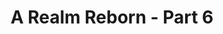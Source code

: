 ---
layout: quest-table
expansion: A Realm Reborn
partNo: 6
partChapterNo: 1
title: A Realm Reborn - Part 6
permalink: /quests/msq/realm-reborn/part6
quests:
  - name: Traitor in the Midst
    level: 50
    rowId: 65588
    questId: GaiUse401_00052
    genre: Seventh Astral Era
    icon: '71000'
    issuer:
      location: The Rising Stones
      coords: (6.1, 5.2)
      name: Minfilia
    steps:
      - location: The Rising Stones
        coords: (6.7, 6.1)
        name: Speak with Alphinaud.
      - location: The Rising Stones
        coords: (6.1, 6.0)
        name: Speak with Ilberd.
      - location: Ul'dah - Steps of Nald
        coords: (8.5, 9.0)
        name: Speak with Raubahn at the Hall of Flames.
    partQuestNo: 1
  - name: Back and Fourth
    level: 50
    rowId: 65589
    questId: GaiUse402_00053
    genre: Seventh Astral Era
    icon: '71000'
    issuer:
      location: Ul'dah - Steps of Nald
      coords: (8.6, 9.0)
      name: Ilberd
    steps:
      - location: The Rising Stones
        coords: (6.7, 6.1)
        name: Speak with Alphinaud at the Rising Stones.
      - location: Mor Dhona
        coords: (14.4, 11.9)
        name: Speak with Alianne in the Tangle.
      - location: Mor Dhona
        coords: (12.2, 15.8)
        name: Find Rhesh Polaali in Castrum Centri.
      - location: Mor Dhona
        coords: (12.1, 16.7)
        name: Defeat imperial troops who appear at specified locations in Castrum
          Centri.
      - location: Mor Dhona
        coords: (14.3, 11.9)
        name: Speak with Alianne in the Tangle.
      - location: The Rising Stones
        coords: (6.7, 6.1)
        name: Report to Alphinaud at the Rising Stones.
    partQuestNo: 2
  - name: Coming to Terms
    level: 50
    rowId: 65590
    questId: GaiUse403_00054
    genre: Seventh Astral Era
    icon: '71000'
    issuer:
      location: The Rising Stones
      coords: (6.7, 6.1)
      name: Alphinaud
    steps:
      - location: The Rising Stones
        coords: (6.1, 5.2)
        name: Speak with Minfilia.
      - location: Coerthas Central Highlands
        coords: (26.7, 17.4)
        name: Speak with Haurchefant at Camp Dragonhead.
      - location: Coerthas Central Highlands
        coords: (26.8, 17.0)
        name: Speak with the House Fortemps guard.
    partQuestNo: 3
  - name: The Intercession of Saints
    level: 50
    rowId: 65593
    questId: GaiUse404_00057
    genre: Seventh Astral Era
    icon: '71000'
    issuer:
      location: Coerthas Central Highlands
      coords: (26.7, 17.0)
      name: Alphinaud
    steps:
      - location: Coerthas Central Highlands
        coords: (26.7, 17.4)
        name: Speak with Haurchefant.
      - location: Coerthas Central Highlands
        coords: (15.8, 32.6)
        name: Speak with the House Fortemps knight at Boulder Downs.
      - location: Coerthas Central Highlands
        coords: (25.6, 27.9)
        name: Speak with the surviving squire at the Observatorium.
      - location: Coerthas Central Highlands
        coords: (26.7, 17.5)
        name: Report to Alphinaud.
    partQuestNo: 4
  - name: Strength in Unity
    level: 50
    rowId: 65598
    questId: GaiUse405_00062
    genre: Seventh Astral Era
    icon: '71000'
    issuer:
      location: Coerthas Central Highlands
      coords: (26.7, 17.5)
      name: Alphinaud
    steps:
      - location: Coerthas Central Highlands
        coords: (12.8, 17.5)
        name: Speak with Drillemont at Whitebrim Front.
    partQuestNo: 5
  - name: Dark Words, Dark Deeds
    level: 50
    rowId: 65605
    questId: GaiUse406_00069
    genre: Seventh Astral Era
    icon: '71000'
    issuer:
      location: Coerthas Central Highlands
      coords: (12.8, 17.5)
      name: Drillemont
    steps:
      - location: Coerthas Central Highlands
        coords: (12.6, 16.2)
        name: Observe the suspected heretic.
      - location: Coerthas Central Highlands
        coords: (12.4, 18.5)
        name: Follow the suspect.
      - location: Coerthas Central Highlands
        coords: (14.5, 19.5)
        name: Follow the suspect.
      - location: Coerthas Central Highlands
        coords: (13.7, 23.0)
        name: Follow the suspect.
      - location: Coerthas Central Highlands
        coords: (12.8, 17.5)
        name: Report to Drillemont.
    partQuestNo: 6
  - name: First Blood
    level: 50
    rowId: 65610
    questId: GaiUse407_00074
    genre: Seventh Astral Era
    icon: '71000'
    issuer:
      location: Coerthas Central Highlands
      coords: (12.8, 17.5)
      name: Drillemont
    steps:
      - location: Coerthas Central Highlands
        coords: (13.6, 27.8)
        name: Rendezvous with the House Durendaire knights.
      - location: Coerthas Central Highlands
        coords: (13.8, 27.5)
        name: Search the heretic's effects.
      - location: Coerthas Central Highlands
        coords: (12.8, 17.5)
        name: Deliver the heretic's parchment to Drillemont.
    partQuestNo: 7
  - name: The Path of the Righteous
    level: 50
    rowId: 65611
    questId: GaiUse408_00075
    genre: Seventh Astral Era
    icon: '71000'
    issuer:
      location: Coerthas Central Highlands
      coords: (12.8, 17.5)
      name: Drillemont
    steps:
      - location: Coerthas Central Highlands
        coords: (3.1, 21.4)
        name: Speak with Aymeric at Snowcloak.
      - location: Coerthas Central Highlands
        coords: (3.4, 21.3)
        name: Speak with Alphinaud.
      - location: Coerthas Central Highlands
        coords: (3.1, 21.3)
        name: Speak with the stalwart Temple Knight.
      - location: Snowcloak
        coords: (11.3, 12.5)
        name: Enter Snowcloak.
      - location: Coerthas Central Highlands
        coords: (3.1, 21.3)
        name: Enter Snowcloak.
      - location: Coerthas Central Highlands
        coords: (3.4, 21.3)
        name: Report to Alphinaud.
    unlocks:
      - name: Snowcloak
        type: dungeon
        levelRequired: 50
        levelSync: 50
    partQuestNo: 8
  - name: For the Greater Good
    level: 50
    rowId: 65613
    questId: GaiUse409_00077
    genre: Seventh Astral Era
    icon: '71000'
    issuer:
      location: Coerthas Central Highlands
      coords: (3.4, 21.3)
      name: Alphinaud
    steps:
      - location: Coerthas Central Highlands
        coords: (3.5, 21.1)
        name: Speak with Yuyuhase.
      - location: Coerthas Central Highlands
        coords: (12.9, 19.1)
        name: Pursue the heretics towards Daniffen Pass.
      - location: Coerthas Central Highlands
        coords: (13.5, 28.3)
        name: Search for the heretics south of Daniffen Pass.
      - location: Coerthas Central Highlands
        coords: (15.4, 29.6)
        name: Follow the heretics' trail.
      - location: Coerthas Central Highlands
        coords: (17.4, 30.1)
        name: Follow the heretics' trail.
      - location: Coerthas Central Highlands
        coords: (17.6, 30.2)
        name: Speak with Yuyuhase.
      - location: Coerthas Central Highlands
        coords: (24.6, 27.5)
        name: Search for the heretics outside the Observatorium.
      - location: Coerthas Central Highlands
        coords: (26.0, 28.4)
        name: Speak with Alphinaud.
    partQuestNo: 9
  - name: Tendrils of Intrigue
    level: 50
    rowId: 65614
    questId: GaiUse410_00078
    genre: Seventh Astral Era
    icon: '71000'
    issuer:
      location: Coerthas Central Highlands
      coords: (26.0, 28.4)
      name: Alphinaud
    steps:
      - location: Coerthas Central Highlands
        coords: (26.0, 28.4)
        name: Speak with Alphinaud.
      - location: Old Gridania
        coords: (8.1, 10.8)
        name: Speak with Alphinaud in Old Gridania.
      - location: Old Gridania
        coords: (8.0, 11.1)
        name: Speak with the silent conjurer.
      - location: Old Gridania
        coords: (8.1, 10.8)
        name: Speak with Alphinaud.
      - location: New Gridania
        coords: (10.2, 11.6)
        name: Speak with Ilberd in New Gridania.
    partQuestNo: 10
  - name: Chasing Ivy
    level: 50
    rowId: 69422
    questId: XxaUse411_03886
    genre: Seventh Astral Era
    icon: '71000'
    issuer:
      location: New Gridania
      coords: (10.2, 11.6)
      name: Ilberd
    steps:
      - location: New Gridania
        coords: (11.6, 11.8)
        name: Speak with Ilberd.
      - location: New Gridania
        coords: (12.2, 13.2)
        name: Speak with Ilberd again.
      - location: New Gridania
        coords: (11.7, 13.0)
        name: Speak with Ephemie at the airship landing.
      - location: New Gridania
        coords: (12.2, 13.2)
        name: Report to Ilberd.
    partQuestNo: 11
  - name: In Flagrante Delicto
    level: 50
    rowId: 69423
    questId: XxaUse413_03887
    genre: Seventh Astral Era
    icon: '71000'
    issuer:
      location: New Gridania
      coords: (12.2, 13.2)
      name: Ilberd
    steps:
      - location: East Shroud
        coords: (10.1, 22.8)
        name: Speak with Ilberd at Sweetbloom Pier.
      - location: East Shroud
        coords: (15.4, 26.8)
        name: Speak with Yugiri near the Hawthorne Hut.
      - location: East Shroud
        coords: (18.0, 24.4)
        name: Speak with Yugiri at the Bramble Patch.
      - location: East Shroud
        coords: (17.3, 23.5)
        name: Speak with Yugiri.
      - location: The Rising Stones
        coords: (6.1, 5.2)
        name: Speak with Minfilia.
    partQuestNo: 12
  - name: A Simple Plan
    level: 50
    rowId: 65618
    questId: GaiUse414_00082
    genre: Seventh Astral Era
    icon: '71000'
    issuer:
      location: The Rising Stones
      coords: (6.1, 5.2)
      name: Minfilia
    steps:
      - location: Mor Dhona
        coords: (23.1, 6.6)
        name: Wait for the carriage outside Revenant's Toll.
      - location: Mor Dhona
        coords: (23.1, 6.5)
        name: Speak with Minfilia.
      - location: The Rising Stones
        coords: (6.1, 5.2)
        name: Speak with Minfilia.
    partQuestNo: 13
  - name: The Instruments of Our Deliverance
    level: 50
    rowId: 65620
    questId: GaiUse415_00084
    genre: Seventh Astral Era
    icon: '71000'
    issuer:
      location: The Rising Stones
      coords: (6.1, 5.2)
      name: Minfilia
    steps:
      - location: Coerthas Central Highlands
        coords: (3.4, 21.3)
        name: Speak with Alphinaud at Snowcloak.
      - location: Coerthas Central Highlands
        coords: (3.4, 21.3)
        name: Speak with Alphinaud.
      - location: Coerthas Central Highlands
        coords: (3.1, 21.3)
        name: Speak with the stalwart Temple Knight.
      - location: Akh Afah Amphitheatre
        coords: (6.1, 6.1)
        name: Confront Shiva in the Akh Afah Amphitheatre (Hard).
      - location: Coerthas Central Highlands
        coords: (3.1, 21.3)
        name: Confront Shiva in the Akh Afah Amphitheatre (Hard).
      - location: Coerthas Central Highlands
        coords: (3.3, 21.2)
        name: Speak with Moenbryda.
    unlocks:
      - name: the Akh Afah Amphitheatre (Hard)
        type: trial
        levelRequired: 50
        levelSync: 50
    partQuestNo: 14
  - name: The Road Less Traveled
    level: 50
    rowId: 65622
    questId: GaiUse416_00086
    genre: Seventh Astral Era
    icon: '71000'
    issuer:
      location: Coerthas Central Highlands
      coords: (3.3, 21.2)
      name: Moenbryda
    steps:
      - location: Coerthas Central Highlands
        coords: (12.8, 17.4)
        name: Speak with Alphinaud at Whitebrim Front.
      - location: Coerthas Central Highlands
        coords: (26.7, 17.4)
        name: Speak with Haurchefant at Camp Dragonhead.
      - location: Coerthas Central Highlands
        coords: (26.8, 17.0)
        name: Speak with the House Fortemps guard.
    partQuestNo: 15
  - name: Eyes Unclouded
    level: 50
    rowId: 65623
    questId: GaiUse417_00087
    genre: Seventh Astral Era
    icon: '71000'
    issuer:
      location: Coerthas Central Highlands
      coords: (26.7, 17.0)
      name: Alphinaud
    steps:
      - location: The Rising Stones
        coords: (6.1, 5.2)
        name: Speak with Minfilia at the Rising Stones.
    partQuestNo: 16
  - name: The Reason Roaille
    level: 50
    rowId: 65624
    questId: GaiUse418_00088
    genre: Seventh Astral Era
    icon: '71000'
    issuer:
      location: The Rising Stones
      coords: (6.1, 5.2)
      name: Minfilia
    steps:
      - location: The Rising Stones
        coords: (6.0, 5.9)
        name: Speak with Alphinaud.
      - location: Northern Thanalan
        coords: (22.4, 30.5)
        name: Speak with Ilberd at Camp Bluefog, in northern Thanalan.
      - location: Northern Thanalan
        coords: (18.6, 19.8)
        name: Speak with Ilberd at the Ceruleum Processing Plant.
      - location: Northern Thanalan
        coords: (17.3, 18.8)
        name: Speak with Alphinaud.
    soloDuty:
      levelSync: 50
      timeLimit: 30
    partQuestNo: 17
  - name: Let Us Cling Together
    level: 50
    rowId: 65625
    questId: GaiUse419_00089
    genre: Seventh Astral Era
    icon: '71000'
    issuer:
      location: Northern Thanalan
      coords: (17.3, 18.8)
      name: Alphinaud
    steps:
      - location: The Rising Stones
        coords: (6.1, 5.2)
        name: Report to Minfilia at the Rising Stones.
    partQuestNo: 18
  - name: Good Intentions
    level: 50
    rowId: 65899
    questId: GaiUse501_00363
    genre: Seventh Astral Era
    icon: '71000'
    issuer:
      location: The Rising Stones
      coords: (6.1, 5.2)
      name: Minfilia
    steps:
      - location: The Rising Stones
        coords: (6.1, 6.0)
        name: Speak with Riol.
      - location: Eastern Thanalan
        coords: (21.1, 21.1)
        name: Speak with Ilberd at Highbridge.
    partQuestNo: 19
  - name: Bait and Switch
    level: 50
    rowId: 65900
    questId: GaiUse502_00364
    genre: Seventh Astral Era
    icon: '71000'
    issuer:
      location: Eastern Thanalan
      coords: (21.1, 21.1)
      name: Ilberd
    steps:
      - location: Eastern Thanalan
        coords: (28.4, 23.5)
        name: Speak with Ilberd.
      - location: Eastern Thanalan
        coords: (28.1, 24.3)
        name: Speak with the hired thug.
      - location: Eastern Thanalan
        coords: (25.6, 24.7)
        name: Wait for Ilberd outside the tunnel entrance.
      - location: Eastern Thanalan
        coords: (25.3, 25.6)
        name: Investigate the disturbance.
    partQuestNo: 20
  - name: Best Laid Schemes
    level: 50
    rowId: 65901
    questId: GaiUse503_00365
    genre: Seventh Astral Era
    icon: '71000'
    issuer:
      location: Eastern Thanalan
      coords: (25.3, 25.4)
      name: Ilberd
    steps:
      - location: Eastern Thanalan
        coords: (25.3, 25.6)
        name: Collect the confiscated crate.
      - location: Ul'dah - Steps of Thal
        coords: (12.3, 11.0)
        name: Deliver the confiscated crate to Yuyuhase in Ul'dah.
      - location: Ul'dah - Steps of Thal
        coords: (13.9, 10.8)
        name: Speak with Riol.
      - location: The Rising Stones
        coords: (6.0, 5.9)
        name: Speak with Tataru in the Rising Stones.
    partQuestNo: 21
  - name: The Rising Chorus
    level: 50
    rowId: 65902
    questId: GaiUse504_00366
    genre: Seventh Astral Era
    icon: '71000'
    issuer:
      location: The Rising Stones
      coords: (6.0, 5.9)
      name: Tataru
    steps:
      - location: The Rising Stones
        coords: (6.1, 5.2)
        name: Speak with Minfilia.
      - location: Mor Dhona
        coords: (28.2, 14.0)
        name: Speak with the Doman watch in Mor Dhona.
      - location: The Keeper of the Lake
        coords: (10.4, 9.6)
        name: Enter the Keeper of the Lake.
      - location: Mor Dhona
        coords: (28.3, 14.0)
        name: Enter the Keeper of the Lake.
      - location: Mor Dhona
        coords: (28.2, 14.0)
        name: Speak with the Doman watch.
      - location: The Rising Stones
        coords: (6.1, 5.2)
        name: Speak with Alphinaud at the Rising Stones.
      - location: The Rising Stones
        coords: (6.0, 6.0)
        name: Speak with Alphinaud.
    unlocks:
      - name: the Keeper of the Lake
        type: dungeon
        levelRequired: 50
        levelSync: 50
    partQuestNo: 22
  - name: Aether on Demand
    level: 50
    rowId: 69424
    questId: XxaUse505_03888
    genre: Seventh Astral Era
    icon: '71000'
    issuer:
      location: The Rising Stones
      coords: (6.0, 6.0)
      name: Alphinaud
    steps:
      - location: The Rising Stones
        coords: (6.7, 6.1)
        name: Speak with Moenbryda.
      - location: The Rising Stones
        coords: (6.1, 5.2)
        name: Speak with Moenbryda once more.
      - location: The Rising Stones
        coords: (6.0, 6.0)
        name: Speak with Alphinaud.
      - location: Northern Thanalan
        coords: (20.2, 22.0)
        name: Speak with Wilred at the Ceruleum Processing Plant.
      - location: Northern Thanalan
        coords: (20.9, 22.1)
        name: Report to Edelstein.
    partQuestNo: 23
  - name: On the Counteroffensive
    level: 50
    rowId: 65904
    questId: GaiUse506_00368
    genre: Seventh Astral Era
    icon: '71000'
    issuer:
      location: Northern Thanalan
      coords: (20.9, 22.1)
      name: Edelstein
    steps:
      - location: Northern Thanalan
        coords: (20.0, 21.3)
        name: Speak with Alianne.
      - location: Northern Thanalan
        coords: (18.8, 19.6)
        name: Speak with Yuyuhase.
      - location: Northern Thanalan
        coords: (16.3, 20.1)
        name: Defeat the imperial squad.
      - location: Northern Thanalan
        coords: (16.1, 17.9)
        name: Defeat the next imperial squad.
      - location: Northern Thanalan
        coords: (19.2, 18.9)
        name: Report to Yuyuhase.
      - location: Northern Thanalan
        coords: (20.9, 22.1)
        name: Report to Edelstein.
    partQuestNo: 24
  - name: An Uninvited Ascian
    level: 50
    rowId: 65905
    questId: GaiUse507_00369
    genre: Seventh Astral Era
    icon: '71000'
    issuer:
      location: Northern Thanalan
      coords: (20.9, 22.1)
      name: Edelstein
    steps:
      - location: Northern Thanalan
        coords: (24.2, 21.8)
        name: Speak with Moenbryda.
      - location: The Rising Stones
        coords: (6.1, 5.3)
        name: Return to the Rising Stones.
      - location: The Chrysalis
        coords: (6.1, 6.1)
        name: Confront Nabriales in the Chrysalis.
      - location: The Rising Stones
        coords: (6.1, 5.3)
        name: Confront Nabriales in the Chrysalis.
      - location: The Rising Stones
        coords: (6.1, 5.2)
        name: Speak with Minfilia.
    unlocks:
      - name: the Chrysalis
        type: trial
        levelRequired: 50
        levelSync: 50
    partQuestNo: 25
  - name: In Memory of Moenbryda
    level: 50
    rowId: 65965
    questId: GaiUse508_00429
    genre: Seventh Astral Era
    icon: '71000'
    issuer:
      location: The Rising Stones
      coords: (6.1, 5.2)
      name: Minfilia
    steps:
      - location: Mor Dhona
        coords: (18.5, 17.7)
        name: Show your respects at the mark of the Scholar at Rathefrost.
      - location: The Rising Stones
        coords: (6.1, 5.2)
        name: Speak with Minfilia at the Rising Stones.
    partQuestNo: 26
  - name: Mask of Grief
    level: 50
    rowId: 65906
    questId: GaiUse601_00370
    genre: Seventh Astral Era
    icon: '71000'
    issuer:
      location: The Rising Stones
      coords: (6.1, 5.2)
      name: Minfilia
    steps:
      - location: The Rising Stones
        coords: (6.6, 6.1)
        name: Speak with Yda.
      - location: Mor Dhona
        coords: (22.0, 4.9)
        name: Hand over the flower payment to Rowena.
      - location: Mor Dhona
        coords: (18.5, 17.7)
        name: Deliver the moon daisy to Yda at Rathefrost.
      - location: The Rising Stones
        coords: (6.0, 5.2)
        name: Speak with Alphinaud at the Rising Stones.
    partQuestNo: 27
  - name: Defenders for Ishgard
    level: 50
    rowId: 65907
    questId: GaiUse602_00371
    genre: Seventh Astral Era
    icon: '71000'
    issuer:
      location: The Rising Stones
      coords: (6.0, 5.2)
      name: Alphinaud
    steps:
      - location: Coerthas Central Highlands
        coords: (26.1, 17.6)
        name: Speak with Alphinaud in Camp Dragonhead.
      - location: Coerthas Central Highlands
        coords: (18.4, 15.0)
        name: Question the knights at the Gates of Judgement.
      - location: Coerthas Central Highlands
        coords: (18.6, 15.4)
        name: Speak with Alphinaud at the Gates of Judgement.
    partQuestNo: 28
  - name: The Wyrm's Roar
    level: 50
    rowId: 65908
    questId: GaiUse603_00372
    genre: Seventh Astral Era
    icon: '71000'
    issuer:
      location: Coerthas Central Highlands
      coords: (18.6, 15.4)
      name: Alphinaud
    steps:
      - location: Coerthas Central Highlands
        coords: (26.7, 17.4)
        name: Speak with Haurchefant.
      - location: Intercessory
        coords: (6.2, 6.1)
        name: Speak with Aymeric in the intercessory.
      - location: Intercessory
        coords: (6.0, 6.1)
        name: Speak with Alphinaud.
    # requires:
    #   - name: Eye of the Dragon
    #     level: 30
    #     rowId: 66603
    #     questId: JobDrg300_01067
    #     genre: Dragoon Quests
    #     icon: '71140'
    partQuestNo: 29
  - name: Committed to the Cause
    level: 50
    rowId: 65909
    questId: GaiUse604_00373
    genre: Seventh Astral Era
    icon: '71000'
    issuer:
      location: Intercessory
      coords: (6.0, 6.1)
      name: Alphinaud
    steps:
      - location: The Rising Stones
        coords: (6.1, 5.2)
        name: Speak with Minfilia at the Rising Stones.
    partQuestNo: 30
  - name: Volunteer Dragonslayers
    level: 50
    rowId: 65927
    questId: GaiUse605_00391
    genre: Seventh Astral Era
    icon: '71000'
    issuer:
      location: The Rising Stones
      coords: (6.1, 5.2)
      name: Minfilia
    steps:
      - location: The Rising Stones
        coords: (6.0, 5.9)
        name: Speak with Tataru.
      - location: Mor Dhona
        coords: (21.9, 7.8)
        name: Speak with Slafborn in Revenant's Toll.
      - location: Mor Dhona
        coords: (21.9, 7.8)
        name: Speak with Tataru.
      - location: Mor Dhona
        coords: (23.5, 6.6)
        name: Recruit adventurers in Revenant's Toll.
      - location: Mor Dhona
        coords: (22.1, 8.3)
        name: Speak with Tataru.
    partQuestNo: 31
  - name: An Allied Perspective
    level: 50
    rowId: 65954
    questId: GaiUse606_00418
    genre: Seventh Astral Era
    icon: '71000'
    issuer:
      location: Mor Dhona
      coords: (22.1, 8.3)
      name: Tataru
    steps:
      - location: Ul'dah - Steps of Thal
        coords: (10.7, 12.9)
        name: Speak with Alphinaud on the Royal Promenade.
      - location: Ul'dah - Steps of Thal
        coords: (10.7, 12.9)
        name: Speak with Alphinaud.
      - location: Coerthas Central Highlands
        coords: (18.1, 14.9)
        name: Speak with Marcelain at the Gates of Judgement.
      - location: Coerthas Central Highlands
        coords: (11.5, 14.2)
        name: Defeat the Dravanian forces at Whitebrim.
      - location: Coerthas Central Highlands
        coords: (24.0, 8.4)
        name: Defeat the Dravanian forces at Providence Point.
      - location: Coerthas Central Highlands
        coords: (18.1, 14.9)
        name: Report to Marcelain.
    partQuestNo: 32
  - name: The Steps of Faith
    level: 50
    rowId: 70127
    questId: XxcUse607_04591
    genre: Seventh Astral Era
    icon: '71000'
    issuer:
      location: Coerthas Central Highlands
      coords: (18.1, 14.9)
      name: Marcelain
    steps:
      - location: Coerthas Central Highlands
        coords: (18.1, 14.9)
        name: Speak with Marcelain.
      - location: Coerthas Central Highlands
        coords: (18.1, 14.9)
        name: Speak with Marcelain.
      - location: Coerthas Central Highlands
        coords: (18.3, 15.2)
        name: Speak with Alphinaud at the Gates of Judgement.
      - location: The Rising Stones
        coords: (6.1, 5.2)
        name: Speak with Minfilia at the Rising Stones.
    soloDuty: null
    partQuestNo: 33
  - name: Administrative Decision
    level: 50
    rowId: 65956
    questId: GaiUse608_00420
    genre: Seventh Astral Era
    icon: '71000'
    issuer:
      location: The Rising Stones
      coords: (6.1, 5.2)
      name: Minfilia
    steps:
      - location: The Rising Stones
        coords: (6.0, 5.9)
        name: Look for Tataru at her desk.
      - location: The Rising Stones
        coords: (6.2, 5.9)
        name: Speak with F'lhaminn.
      - location: Mor Dhona
        coords: (22.1, 7.1)
        name: Search for Tataru in Revenant's Toll.
      - location: The Rising Stones
        coords: (6.1, 5.2)
        name: Speak with Minfilia at the Rising Stones.
    partQuestNo: 34
  - name: An Unexpected Ambition
    level: 50
    rowId: 65957
    questId: GaiUse609_00421
    genre: Seventh Astral Era
    icon: '71000'
    issuer:
      location: The Rising Stones
      coords: (6.1, 5.2)
      name: Minfilia
    steps:
      - location: Limsa Lominsa Lower Decks
        coords: (4.4, 11.4)
        name: Search for Tataru at the Arcanists' Guild.
      - location: Limsa Lominsa Lower Decks
        coords: (4.7, 11.4)
        name: Speak with Thubyrgeim.
      - location: Middle La Noscea
        coords: (21.4, 24.9)
        name: Observe Tataru's training south of the Zephyr Gate.
      - location: Middle La Noscea
        coords: (23.9, 24.2)
        name: Speak with Tataru.
      - location: Limsa Lominsa Lower Decks
        coords: (4.7, 11.4)
        name: Speak with Thubyrgeim.
    partQuestNo: 35
  - name: Ancient Ways, Timeless Wants
    level: 50
    rowId: 65958
    questId: GaiUse610_00422
    genre: Seventh Astral Era
    icon: '71000'
    issuer:
      location: Limsa Lominsa Lower Decks
      coords: (4.6, 11.4)
      name: Tataru
    steps:
      - location: Eastern La Noscea
        coords: (32.9, 31.3)
        name: Speak with Tataru in Costa del Sol.
      - location: Eastern La Noscea
        coords: (33.4, 33.5)
        name: Speak with Tataru.
      - location: Eastern La Noscea
        coords: (33.5, 33.0)
        name: Stand guard as Tataru harvests pearls.
      - location: Eastern La Noscea
        coords: (33.4, 33.5)
        name: Speak with Tataru.
      - location: The Rising Stones
        coords: (6.1, 5.2)
        name: Speak with Minfilia at the Rising Stones.
    requires:
      - name: The Light of Hope
        level: 50
        rowId: 66031
        questId: GaiUsd602_00495
        genre: Crystal Tower Quests
        icon: '71140'
    partQuestNo: 36
  - name: Where We Are Needed
    level: 50
    rowId: 65959
    questId: GaiUse611_00423
    genre: Seventh Astral Era
    icon: '71000'
    issuer:
      location: The Rising Stones
      coords: (6.1, 5.2)
      name: Minfilia
    steps:
      - location: The Rising Stones
        coords: (6.0, 6.0)
        name: Speak with Hoary Boulder.
      - location: South Shroud
        coords: (17.3, 28.7)
        name: Rendezvous with the unsettled scholar at Camp Tranquil.
      - location: South Shroud
        coords: (17.0, 22.4)
        name: "Follow the unsettled scholar to Issom\u2013Har."
      - location: South Shroud
        coords: (16.9, 22.6)
        name: Stand guard as the scholar takes measurements.
      - location: South Shroud
        coords: (17.0, 22.4)
        name: Speak with the unsettled scholar.
      - location: South Shroud
        coords: (23.9, 24.8)
        name: Follow the unsettled scholar to Snakemolt.
      - location: South Shroud
        coords: (23.6, 24.9)
        name: Stand guard as the scholar takes measurements.
      - location: South Shroud
        coords: (23.9, 24.8)
        name: Speak with the unsettled scholar.
      - location: South Shroud
        coords: (14.3, 30.6)
        name: Follow the unsettled scholar to Rootslake.
      - location: South Shroud
        coords: (14.7, 30.5)
        name: Stand guard as the scholar takes measurements.
      - location: South Shroud
        coords: (14.3, 30.6)
        name: Speak with the unsettled scholar.
      - location: South Shroud
        coords: (17.3, 28.7)
        name: Speak with the unsettled scholar at Camp Tranquil.
    partQuestNo: 37
  - name: The Least among Us
    level: 50
    rowId: 65960
    questId: GaiUse612_00424
    genre: Seventh Astral Era
    icon: '71000'
    issuer:
      location: South Shroud
      coords: (17.3, 28.7)
      name: unsettled scholar
    steps:
      - location: South Shroud
        coords: (33.8, 23.6)
        name: Speak with the unsettled scholar at Urth's Fount.
      - location: South Shroud
        coords: (33.6, 23.6)
        name: Stand guard as the scholar takes measurements.
      - location: The Rising Stones
        coords: (6.1, 5.2)
        name: Speak with Minfilia at the Rising Stones.
    partQuestNo: 38
  - name: A Time to Every Purpose
    level: 50
    rowId: 65961
    questId: GaiUse613_00425
    genre: Seventh Astral Era
    icon: '71000'
    issuer:
      location: The Rising Stones
      coords: (6.1, 5.2)
      name: Minfilia
    steps:
      - location: Ul'dah - Steps of Thal
        coords: (11.1, 11.6)
        name: Speak with Minfilia on the Royal Promenade.
    partQuestNo: 39
  - name: Come, but Not Gone
    level: 50
    rowId: 65962
    questId: GaiUse614_00426
    genre: Seventh Astral Era
    icon: '71000'
    issuer:
      location: Ul'dah - Steps of Thal
      coords: (11.1, 11.6)
      name: Minfilia
    steps:
      - location: Ul'dah - Steps of Nald
        coords: (11.6, 9.6)
        name: Speak with Momodi at the Quicksand.
      - location: Central Thanalan
        coords: (15.7, 20.3)
        name: Rendezvous with Alianne in central Thanalan.
      - location: Central Thanalan
        coords: (15.7, 20.3)
        name: Continue waiting for Alianne.
      - location: Central Thanalan
        coords: (15.7, 20.3)
        name: Pick up the clouded vial.
      - location: Ul'dah - Steps of Nald
        coords: (11.6, 9.6)
        name: Show the clouded vial to Momodi.
    partQuestNo: 40
  - name: The Parting Glass
    level: 50
    rowId: 65963
    questId: GaiUse615_00427
    genre: Seventh Astral Era
    icon: '71000'
    issuer:
      location: Ul'dah - Steps of Nald
      coords: (11.6, 9.6)
      name: Momodi
    steps:
      - location: Ul'dah - Steps of Thal
        coords: (10.8, 12.9)
        name: Speak with the lady-in-waiting on the Royal Promenade.
      - location: Central Thanalan
        coords: (23.0, 18.1)
        name: Speak with Pipin.
      - location: Coerthas Central Highlands
        coords: (26.7, 17.4)
        name: Speak with Haurchefant at Camp Dragonhead.
    partQuestNo: 41
  - name: Before the Dawn
    level: 50
    rowId: 65964
    questId: GaiUse616_00428
    genre: Seventh Astral Era
    icon: '71000'
    issuer:
      location: Coerthas Central Highlands
      coords: (26.7, 17.4)
      name: Haurchefant
    steps:
      - location: Coerthas Central Highlands
        coords: (26.8, 17.0)
        name: Speak with the House Fortemps guard.
    partQuestNo: 42


---